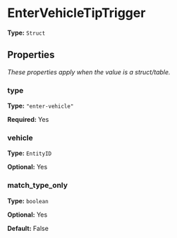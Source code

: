 # EnterVehicleTipTrigger

**Type:** `Struct`

## Properties

*These properties apply when the value is a struct/table.*

### type

**Type:** `"enter-vehicle"`

**Required:** Yes

### vehicle

**Type:** `EntityID`

**Optional:** Yes

### match_type_only

**Type:** `boolean`

**Optional:** Yes

**Default:** False

